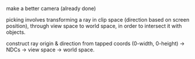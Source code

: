 make a better camera (already done)

picking involves transforming a ray in clip space (direction based on screen position), through view space to world space, in order to intersect it with objects.

construct ray origin & direction from tapped coords (0-width, 0-height) -> NDCs -> view space -> world space.